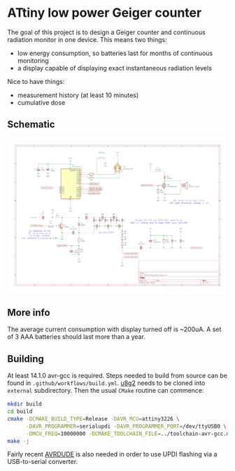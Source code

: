 # ATtiny low power Geiger counter

The goal of this project is to design a Geiger counter and
continuous radiation monitor in one device. This means two things:
 - low energy consumption, so batteries last for months of continuous monitoring
 - a display capable of displaying exact instantaneous radiation levels

Nice to have things:
 - measurement history (at least 10 minutes)
 - cumulative dose

## Schematic

![schematic](resources/schematic.png)

## More info

The average current consumption with display turned off is ~200uA.
A set of 3 AAA batteries should last more than a year.

## Building

At least 14.1.0 avr-gcc is required. Steps needed to build from source can be found in
`.github/workflows/build.yml`. [u8g2](https://github.com/olikraus/u8g2) needs to be
cloned into `external` subdirectory. Then the usual `CMake` routine can commence:


```sh
mkdir build
cd build
cmake -DCMAKE_BUILD_TYPE=Release -DAVR_MCU=attiny3226 \
      -DAVR_PROGRAMMER=serialupdi -DAVR_PROGRAMMER_PORT=/dev/ttyUSB0 \
      -DMCU_FREQ=10000000 -DCMAKE_TOOLCHAIN_FILE=../toolchain-avr-gcc.make ..
make -j
```

Fairly recent [AVRDUDE](https://github.com/avrdudes/avrdude) is also needed in order to use
UPDI flashing via a USB-to-serial converter.

